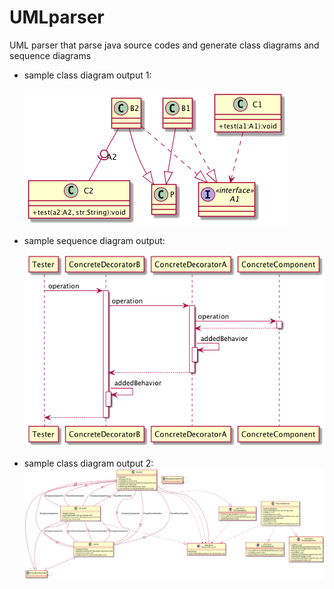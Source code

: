 # UMLparser
UML parser that parse java source codes and generate class diagrams and sequence diagrams

- sample class diagram output 1:

    ![sample 1](uml-parser-test-2ClassDiagram.png)

- sample sequence diagram output:

    ![sample sequence](uml-parser-test-5SequenceDiagram.png)

- sample class diagram output 2:
	![sample](javasrc2ClassDiagram.png)


